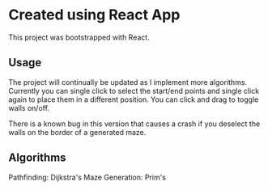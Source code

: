 # Created using React App

This project was bootstrapped with React.

## Usage

The project will continually be updated as I implement more algorithms.
Currently you can single click to select the start/end points and single click again to place them in a different position.
You can click and drag to toggle walls on/off.

There is a known bug in this version that causes a crash if you deselect the walls on the border of a generated maze.

## Algorithms
Pathfinding: Dijkstra's
Maze Generation: Prim's
